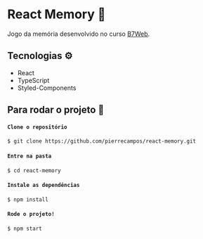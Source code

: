 # React Memory :jigsaw:
Jogo da memória desenvolvido no curso [B7Web](https://b7web.com.br/).

## Tecnologias :gear:
* React
* TypeScript
* Styled-Components

## Para rodar o projeto :rocket:

#### `Clone o repositório`
```
$ git clone https://github.com/pierrecampos/react-memory.git
```

#### `Entre na pasta`
```
$ cd react-memory 
```

#### `Instale as dependências`
```
$ npm install
```
#### `Rode o projeto!`
```
$ npm start
```
